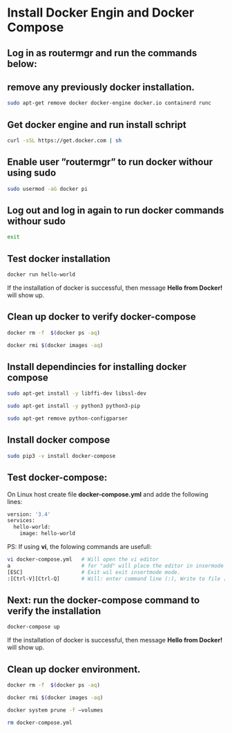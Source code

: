# Install Docker Engin and Docker Compose

## **Log in as routermgr and run the commands below:**

## remove any previously docker installation.
```bash
sudo apt-get remove docker docker-engine docker.io containerd runc
```


## Get docker engine and run install schript
```bash
curl -sSL https://get.docker.com | sh
```

## Enable user ”routermgr” to run docker withour using sudo
```bash
sudo usermod -aG docker pi
```

## **Log out and log in again to run docker commands withour sudo**
```bash
exit
```

## Test docker installation
```bash
docker run hello-world
```
If the installation of docker is successful, then message **Hello from Docker!** will show up.

## Clean up docker to verify docker-compose
```bash
docker rm -f  $(docker ps -aq)
```
```bash
docker rmi $(docker images -aq)
```

## Install dependincies for installing docker compose
```bash
sudo apt-get install -y libffi-dev libssl-dev
```
```bash
sudo apt-get install -y python3 python3-pip
```
```bash
sudo apt-get remove python-configparser

```

## Install docker compose
```bash
sudo pip3 -v install docker-compose
```

## Test docker-compose:
On Linux host create file **docker-compose.yml** and adde the following lines:
```bash
version: '3.4'
services:
  hello-world:
    image: hello-world
```
PS: If using **vi**, the folowing commands are usefull:
```bash
vi docker-compose.yml   # Will open the vi editor
a                       # for "add" will place the editor in insermode and add characters into the editor window
[ESC]                   # Exit wil exit insertmode mode. 
:[Ctrl-V][Ctrl-Q]       # Will: enter command line (:), Write to file [Ctrl-V] and exit vi [Ctrl-V][Ctrl-Q].
```

## Next: run the docker-compose command to verify the installation
```bash
docker-compose up
```

   If the installation of docker is successful, then message **Hello from Docker!** will show up.

## Clean up docker environment.
```bash
docker rm -f  $(docker ps -aq)
```
```bash
docker rmi $(docker images -aq)
```
```bash
docker system prune -f –volumes
```
```bash
rm docker-compose.yml
```

